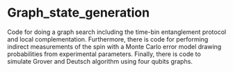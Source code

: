 # Graph_state_generation
Code for doing a graph search including the time-bin entanglement protocol and local complementation. Furthermore, there is code for performing indirect measurements of the spin with a Monte Carlo error model drawing probabilities from experimental parameters. Finally, there is code to simulate Grover and Deutsch algorithm using four qubits graphs.
